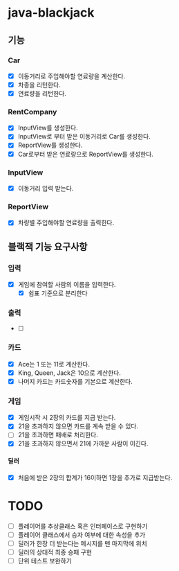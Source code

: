 # java-blackjack

## 기능

### Car
- [X] 이동거리로 주입해야할 연료량을 계산한다.
- [X] 차종을 리턴한다.
- [X] 연료량을 리턴한다.

### RentCompany
- [X] InputView를 생성한다.
- [X] InputView로 부터 받은 이동거리로 Car를 생성한다.
- [X] ReportView를 생성한다.
- [X] Car로부터 받은 연료량으로 ReportView를 생성한다.

### InputView
- [X] 이동거리 입력 받는다.

### ReportView
- [X] 차량별 주입해야할 연료량을 출력한다.


## 블랙잭 기능 요구사항

### 입력
- [x] 게임에 참여할 사람의 이름을 입력한다.
  - [x] 쉼표 기준으로 분리한다

### 출력
- [ ]

### 카드
- [x] Ace는 1 또는 11로 계산한다.
- [x] King, Queen, Jack은 10으로 계산한다.
- [x] 나머지 카드는 카드숫자를 기본으로 계산한다.

### 게임
- [x] 게임시작 시 2장의 카드를 지급 받는다. 
- [x] 21을 초과하지 않으면 카드를 계속 받을 수 있다.
- [ ] 21을 초과하면 패배로 처리한다.
- [x] 21을 초과하지 않으면서 21에 가까운 사람이 이긴다.
#### 딜러
- [x] 처음에 받은 2장의 합계가 16이하면 1장을 추가로 지급받는다. 

# TODO
- [ ] 플레이어를 추상클래스 혹은 인터페이스로 구현하기
- [ ] 플레이어 클래스에서 승자 여부에 대한 속성을 추가
- [ ] 딜러가 한장 더 받는다는 메시지를 맨 마지막에 위치
- [ ] 딜러의 상대적 최종 승패 구현
- [ ] 단위 테스트 보완하기